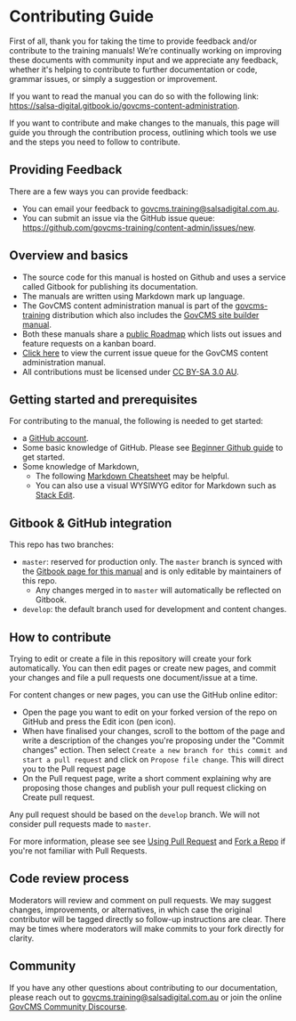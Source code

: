 # Contributing Guide 

First of all, thank you for taking the time to provide feedback and/or contribute to the training manuals! 
We’re continually working on improving these documents with community input and we appreciate any feedback, whether it's helping to contribute to further documentation or code, grammar issues, or simply a suggestion or improvement.

If you want to read the manual you can do so with the following link: 
https://salsa-digital.gitbook.io/govcms-content-administration. 

If you want to contribute and make changes to the manuals, this page will guide you through the contribution process, outlining which tools we use and the steps you need to follow to contribute. 


## Providing Feedback

There are a few ways you can provide feedback: 

* You can email your feedback to govcms.training@salsadigital.com.au.
* You can submit an issue via the GitHub issue queue: https://github.com/govcms-training/content-admin/issues/new.


## Overview and basics

* The source code for this manual is hosted on Github and uses a service called Gitbook for publishing its documentation. 
* The manuals are written using Markdown mark up language.
* The GovCMS content administration manual is part of the [govcms-training](https://github.com/govcms-training) distribution which also includes the [GovCMS site builder manual](https://github.com/govcms-training/site-builder).
* Both these manuals share a [public Roadmap](https://github.com/orgs/govcms-training/projects/1) which lists out issues and feature requests on a kanban board. 
* [Click here](https://github.com/govcms-training/content-admin/issues) to view the current issue queue for the GovCMS content administration manual. 
* All contributions must be licensed under [CC BY-SA 3.0 AU](https://creativecommons.org/licenses/by-sa/3.0/au/). 


## Getting started and prerequisites

For contributing to the manual, the following is needed to get started:

* a [GitHub account](https://github.com/join).
* Some basic knowledge of GitHub. Please see [Beginner Github guide](https://guides.github.com/activities/hello-world/) to get started. 
* Some knowledge of Markdown, 
  * The following [Markdown Cheatsheet](https://guides.github.com/features/mastering-markdown/) may be helpful. 
  * You can also use a visual WYSIWYG editor for Markdown such as [Stack Edit](https://stackedit.io/app#).


## Gitbook & GitHub integration <a name="contributing-github" />

This repo has two branches: 


* `master`: reserved for production only. The `master` branch is synced with the [Gitbook page for this manual](https://salsa-digital.gitbook.io/govcms-content-administration/) and is only editable by maintainers of this repo. 
  * Any changes merged in to `master` will automatically be reflected on Gitbook. 
* `develop`: the default branch used for development and content changes. 


## How to contribute

Trying to edit or create a file in this repository will create your fork automatically. You can then edit pages or create new pages, and commit your changes and file a pull requests one document/issue at a time. 


For content changes or new pages, you can use the GitHub online editor:

* Open the page you want to edit on your forked version of the repo on GitHub and press the Edit icon (pen icon).
* When have finalised your changes, scroll to the bottom of the page and write a description of the changes you're proposing under the "Commit changes" ection. Then select `Create a new branch for this commit and start a pull request` and click on `Propose file change`. This will direct you to the Pull request page
* On the Pull request page, write a short comment explaining why are proposing those changes and publish your pull request clicking on Create pull request.


Any pull request should be based on the `develop` branch. We will not consider pull requests made to `master`.

For more information, please see see [Using Pull Request](https://help.github.com/articles/using-pull-requests/) and [Fork a Repo](https://help.github.com/articles/fork-a-repo/) if you're not familiar with Pull Requests.

## Code review process

Moderators will review and comment on pull requests. We may suggest changes, improvements, or alternatives, in which case the original contributor will be tagged directly so follow-up instructions are clear. There may be times where moderators will make commits to your fork directly for clarity. 


## Community 

If you have any other questions about contributing to our documentation, please reach out to govcms.training@salsadigital.com.au or join the online [GovCMS Community Discourse](https://community.govcms.gov.au/).